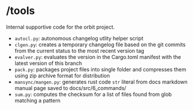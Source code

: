 # /tools

Internal supportive code for the orbit project.

- `autocl.py`: autonomous changelog utlity helper script
- `clgen.py`: creates a temporary changelog file based on the git commits from the current status to the most recent version tag
- `evalver.py`: evaluates the version in the Cargo.toml manifest with the latest version of this branch
- `pack.py`: packages project files into single folder and compresses them using zip archive format for distribution
- `mansync/mangen.py`: generates rust code `str` literal from docs markdown manual page saved to docs/src/6_commands/
- `sum.py`: computes the checksum for a list of files found from glob matching a pattern